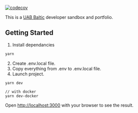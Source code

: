[![codecov](https://codecov.io/gh/ArnasDickus/UABBaltic/graph/badge.svg?token=SEE1BBJV65)](https://codecov.io/gh/ArnasDickus/UABBaltic)

This is a [UAB Baltic](https://www.uabbaltic.lt/) developer sandbox and portfolio.

## Getting Started

1. Install dependancies

```bash
yarn
```

2. Create .env.local file.
3. Copy everything from .env to .env.local file.
4. Launch project.

```
yarn dev

// with docker
yarn dev-docker
```

Open [http://localhost:3000](http://localhost:3000) with your browser to see the result.
